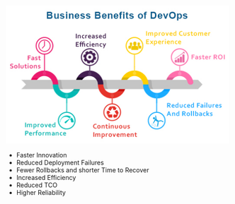 [![](/assets/benefits.jpg)](https://www.veritis.com/solutions/devops/automation-services/)

* Faster Innovation
* Reduced Deployment Failures
* Fewer Rollbacks and shorter Time to Recover
* Increased Efficiency
* Reduced TCO
* Higher Reliability



